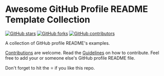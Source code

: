 # Awesome GitHub Profile README Template Collection

[![GitHub stars](https://img.shields.io/github/stars/themlphdstudent/awesome-github-profile-readme-templates.svg)](https://github.com/MD-MAFUJUL-HASAN/awesome-github-profile-readme-templates/stargazers)
[![GitHub forks](https://img.shields.io/github/forks/themlphdstudent/awesome-github-profile-readme-templates.svg?color=blue)](https://github.com/MD-MAFUJUL-HASAN/awesome-github-profile-readme-templates/network)
[![GitHub contributors](https://img.shields.io/github/contributors/themlphdstudent/awesome-github-profile-readme-templates.svg?color=blue)](https://github.com/MD-MAFUJUL-HASAN/awesome-github-profile-readme-templates/network)

A collection of GitHub profile README's examples.

[Contributions](https://github.com/MD-MAFUJUL-HASAN/awesome-github-profile-readme-templates/blob/master/CONTRIBUTING.md) are welcome. Read the [Guidelines](https://github.com/MD-MAFUJUL-HASAN/awesome-github-profile-readme-templates/blob/master/CONTRIBUTING.md) on how to contribute.
Feel free to add your or someone else's GitHub profile README file.

Don't forget to hit the :star: if you like this repo.
